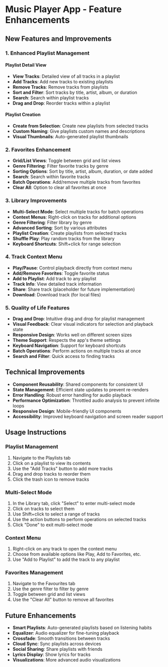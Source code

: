 # Music Player App - Feature Enhancements

## New Features and Improvements

### 1. Enhanced Playlist Management

#### Playlist Detail View

- **View Tracks**: Detailed view of all tracks in a playlist
- **Add Tracks**: Add new tracks to existing playlists
- **Remove Tracks**: Remove tracks from playlists
- **Sort and Filter**: Sort tracks by title, artist, album, or duration
- **Search**: Search within playlist tracks
- **Drag and Drop**: Reorder tracks within a playlist

#### Playlist Creation

- **Create from Selection**: Create new playlists from selected tracks
- **Custom Naming**: Give playlists custom names and descriptions
- **Visual Thumbnails**: Auto-generated playlist thumbnails

### 2. Favorites Enhancement

- **Grid/List Views**: Toggle between grid and list views
- **Genre Filtering**: Filter favorite tracks by genre
- **Sorting Options**: Sort by title, artist, album, duration, or date added
- **Search**: Search within favorite tracks
- **Batch Operations**: Add/remove multiple tracks from favorites
- **Clear All**: Option to clear all favorites at once

### 3. Library Improvements

- **Multi-Select Mode**: Select multiple tracks for batch operations
- **Context Menus**: Right-click on tracks for additional options
- **Genre Filtering**: Filter library by genre
- **Advanced Sorting**: Sort by various attributes
- **Playlist Creation**: Create playlists from selected tracks
- **Shuffle Play**: Play random tracks from the library
- **Keyboard Shortcuts**: Shift+click for range selection

### 4. Track Context Menu

- **Play/Pause**: Control playback directly from context menu
- **Add/Remove Favorites**: Toggle favorite status
- **Add to Playlist**: Add track to any playlist
- **Track Info**: View detailed track information
- **Share**: Share track (placeholder for future implementation)
- **Download**: Download track (for local files)

### 5. Quality of Life Features

- **Drag and Drop**: Intuitive drag and drop for playlist management
- **Visual Feedback**: Clear visual indicators for selection and playback state
- **Responsive Design**: Works well on different screen sizes
- **Theme Support**: Respects the app's theme settings
- **Keyboard Navigation**: Support for keyboard shortcuts
- **Batch Operations**: Perform actions on multiple tracks at once
- **Search and Filter**: Quick access to finding tracks

## Technical Improvements

- **Component Reusability**: Shared components for consistent UI
- **State Management**: Efficient state updates to prevent re-renders
- **Error Handling**: Robust error handling for audio playback
- **Performance Optimization**: Throttled audio analysis to prevent infinite loops
- **Responsive Design**: Mobile-friendly UI components
- **Accessibility**: Improved keyboard navigation and screen reader support

## Usage Instructions

### Playlist Management

1. Navigate to the Playlists tab
2. Click on a playlist to view its contents
3. Use the "Add Tracks" button to add more tracks
4. Drag and drop tracks to reorder them
5. Click the trash icon to remove tracks

### Multi-Select Mode

1. In the Library tab, click "Select" to enter multi-select mode
2. Click on tracks to select them
3. Use Shift+click to select a range of tracks
4. Use the action buttons to perform operations on selected tracks
5. Click "Done" to exit multi-select mode

### Context Menu

1. Right-click on any track to open the context menu
2. Choose from available options like Play, Add to Favorites, etc.
3. Use "Add to Playlist" to add the track to any playlist

### Favorites Management

1. Navigate to the Favourites tab
2. Use the genre filter to filter by genre
3. Toggle between grid and list views
4. Use the "Clear All" button to remove all favorites

## Future Enhancements

- **Smart Playlists**: Auto-generated playlists based on listening habits
- **Equalizer**: Audio equalizer for fine-tuning playback
- **Crossfade**: Smooth transitions between tracks
- **Cloud Sync**: Sync playlists across devices
- **Social Sharing**: Share playlists with friends
- **Lyrics Display**: Show lyrics for tracks
- **Visualizations**: More advanced audio visualizations
